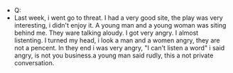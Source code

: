 - Q:
- Last week, i went go to threat. I had a very good site, the play was very interesting,  i didn't enjoy it. A young man and a young woman was siting behind me. They ware talking aloudy. I got very angry. I almost listenting. I turned my head, i look a man and a women angry, they are not a pencent. In they end i was very angry, "I can't listen a word" i said angry, is not you business.a young man said rudly, this a not private conversation.